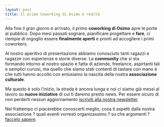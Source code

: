```yaml
---
layout: post  
title: Il primo Coworking di Osimo è realtà
---
```


Alla fine il gran giorno è arrivato, il primo **coworking di Osimo** apre le porte al pubblico. Dopo mesi passati sognare, pianificare progettare e **fare**, ci riempie di orgoglio essere **finalmente aperti** e pronti ad accogliere i primi coworkers.

Al nostro aperitivo di presentazione abbiamo conosciuto tanti ragazzi e ragazze con esperienze e storie diverse. La **community** che si sta formando intorno al nostro spazio è fatta di aziende, freelance, aspirtanti tali e semplici curiosi, ma quello che siamo stati contenti di tastare con mano è che tutti hanno accolto con entusiamo la nascita della nostra **associazione culturale**.

Ma questo è solo l'inizio, la strada è ancora lunga e noi ci siamo già messi al lavoro su **nuove iniziative** di cui ti daremo presto news. Per essere sicuro di non perderti nessun aggiornamento <a href="http://www.cowo42.com/#opening">iscriviti alla nostra newsletter</a>.

Nel frattempo ci piacerebbe conoscerti meglio, cosa ti aspetti dalla nostra associazione ? quali eventi vorresti organizassimo ? su che argomenti ? <a href="&#109;&#97;&#105;&#108;&#116;&#111;&#58;%69%6E%66%6F%40%63%6F%77%6F%34%32%2E%63%6F%6D">faccelo sapere</a>.